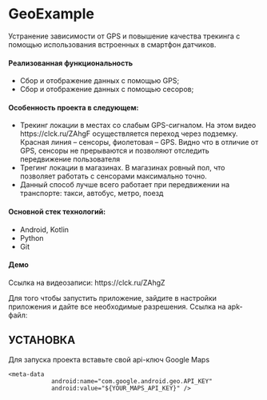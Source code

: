 # GeoExample

Устранение зависимости от GPS и повышение качества трекинга с помощью использования встроенных в смартфон датчиков.

<h4>Реализованная функциональность</h4>
<ul>
    <li>Сбор и отображение данных с помощью GPS;</li>
    <li>Сбор и отображение данных с помощью сесоров;</li>
</ul> 
<h4>Особенность проекта в следующем:</h4>
<ul>
 <li>Трекинг локации в местах со слабым GPS-сигналом. На этом видео https://clck.ru/ZAhgF осуществляется переход через подземку. Красная линия – сенсоры, фиолетовая – GPS. Видно что в отличие от GPS, сенсоры не прерываются и позволяют отследить передвижение пользователя</li>
 <li>Трегинг локации в магазинах. В магазинах ровный пол, что позволяет работать с сенсорами максимально точно.</li>
 <li>Данный способ лучше всего работает при передвижении на транспорте: такси, автобус, метро, поезд</li>  
</ul>
<h4>Основной стек технологий:</h4>
<ul>
  <li>Android, Kotlin</li>
  <li>Python</li>
	<li>Git</li>
</ul>

<h4>Демо</h4>
<p>Ссылка на видеозаписи: https://clck.ru/ZAhgZ </p>
<p>Для того чтобы запустить приложение, зайдите в настройки приложения и дайте все необходимые разрешения. Ссылка на apk-файл: </p>

УСТАНОВКА
------------
Для запуска проекта вставьте свой api-ключ Google Maps
~~~
<meta-data
            android:name="com.google.android.geo.API_KEY"
            android:value="${YOUR_MAPS_API_KEY}" />
~~~

